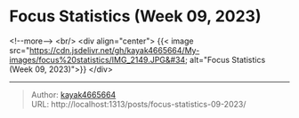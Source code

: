 # Focus Statistics (Week 09, 2023)


&lt;!--more--&gt;
&lt;br/&gt;
&lt;div align=&#34;center&#34;&gt;
{{&lt; image src=&#34;https://cdn.jsdelivr.net/gh/kayak4665664/My-images/focus%20statistics/IMG_2149.JPG&#34; alt=&#34;Focus Statistics (Week 09, 2023)&#34;&gt;}}
&lt;/div&gt;


---

> Author: [kayak4665664](https://github.com/kayak4665664)  
> URL: http://localhost:1313/posts/focus-statistics-09-2023/  


